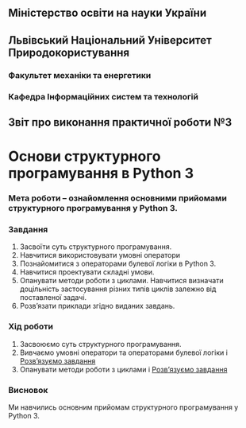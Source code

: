 ## Міністерство освіти на науки України
## Львівський Національний Університет Природокористування
### Факультет механіки та енергетики
### Кафедра Інформаційних систем та технологій

## Звіт про виконання практичної роботи №3
# Основи структурного програмування в Python 3

### Мета роботи – ознайомлення основними прийомами структурного програмування у Python 3.

### Завдання
1. Засвоїти суть структурного програмування.
2. Навчитися використовувати умовні оператори
3. Познайомитися з операторами булевої логіки в Python 3.
4. Навчитися проектувати складні умови.
5. Опанувати методи роботи з циклами. Навчитися визначати доцільність застосування різних типів циклів залежно від поставленої задачі.
6. Розв’язати приклади згідно виданих завдань.

### Хід роботи
1. Засвоюємо суть структурного програмування.
2. Вивчаємо умовні оператори та операторами булевої логіки і [Розв’язуємо завдання](conditions.py)
3. Опанувати методи роботи з циклами і [Розв’язуємо завдання](loop.py)

### Висновок
Ми навчились основним прийомам структурного програмування у Python 3.